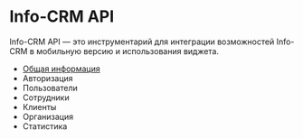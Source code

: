 # Info-CRM API
Info-CRM API — это инструментарий для интеграции возможностей Info-CRM в мобильную версию и использования виджета.

- [Общая информация](general.md)
- Авторизация
- Пользователи
- Сотрудники
- Клиенты
- Организация
- Статистика
